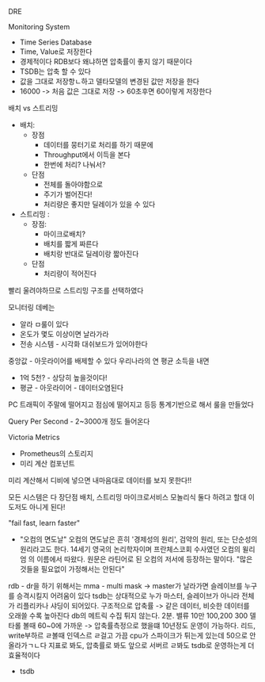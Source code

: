 
DRE

Monitoring System
- Time Series Database
- Time, Value로 저장한다
- 경제적이다 RDB보다 왜냐하면 압축률이 좋지 않기 때문이다
- TSDB는 압축 할 수 있다
- 값을 그대로 저장항ㄴ하고 델타모델의 변경된 값만 저장을 한다
- 16000 -> 처음 값은 그대로 저장 -> 60초후면 60이렇게 저장한다

배치 vs 스트리밍
- 배치: 
	- 장점
		- 데이터를 뭉터기로 처리를 하기 때문에 
		- Throughput에서 이득을 본다
		- 한번에 처리? 나눠서?
	- 단점
		- 전체를 돌아야함으로
		- 주기가 벌어진다! 
		- 처리량은 좋지만 딜레이가 있을 수 있다
- 스트리밍 : 
	- 장점: 
		- 마이크로배치?
		- 배치를 짧게 짜른다
		- 배치랑 반대로 딜레이랑 짧아진다
	- 단점
		- 처리량이 적어진다

빨리 울려야하므로 스트리밍 구조를 선택하였다


모니터링 데베는
- 알라 ㅁ룰이 있다
- 온도가 몇도 이상이면 날라가라
- 전송 시스템 - 시각화 대쉬보드가 있어야한다

중앙값 - 아웃라이어를 배제할 수 있다
우리나라의 연 평균 소득을 내면
- 1억 5천? - 상당히 높을것이다!
- 평균 - 아웃라이어 - 데이터오염된다

PC 트래픽이 주말에 떨어지고 점심에 떨어지고 등등 
통계기반으로 해서 룰을 만들었다

Query Per Second - 2~3000개 정도 들어온다

Victoria Metrics
- Prometheus의 스토리지
- 미리 계산 컴포넌트

미리 계산해서 디비에 넣으면 내마음대로 데이터를 보지 못한다!!

모든 시스템은 다 장단점
배치, 스트리밍
마이크로서비스 모놀리식
둘다 하려고 할대 이도저도 아니게 된다!

"fail fast, learn faster"
- "오컴의 면도날"
오컴의 면도날은 흔히 '경제성의 원리', 검약의 원리, 또는 단순성의 원리라고도 한다. 14세기 영국의 논리학자이며 프란체스코회 수사였던 오컴의 윌리엄 의 이름에서 따왔다. 원문은 라틴어로 된 오컴의 저서에 등장하는 말이다. "많은 것들을 필요없이 가정해서는 안된다"

rdb - dr을 하기 위해서는
mma - multi  mask -> master가 날라가면 
슬레이브를 누구를 승격시킬지
어려움이 있다
tsdb는 상대적으로 누가 마스터, 슬레이브가 아니라 전체가 리플리카나 샤딩이 되어있다. 구조적으로 압축률 -> 같은 데이터, 비슷한 데이터를 오래쓸 수록 높아진다
db의 메트릭 수집 튀지 않는다. 2분. 밸류 10만 100,200 300 델타롤 볼때 60~0에 가까운 -> 압축률측정으로 했을떄 10년정도 운영이 가능하다. 
리드, write부하르 ㄹ볼때 인덱스르 ㄹ걸고 가끔 cpu가 스파이크가 튀는게 있는데
50으로 안올라가ㄱㄴ다
지표로 봐도, 압축률로 봐도 앞으로 서버르 ㄹ봐도 tsdb로 운영하는게 더 효율적이다

- tsdb 

